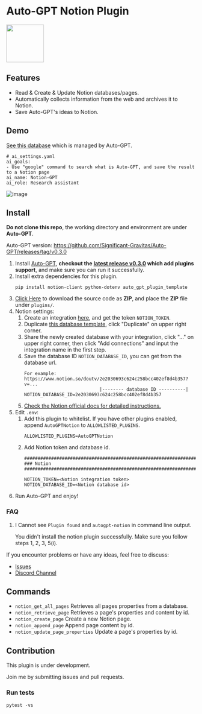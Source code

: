 # Auto-GPT Notion Plugin
<img src="https://user-images.githubusercontent.com/20609724/236097216-c6516099-5823-49d3-9941-fa0193c81acd.png" style="width: 100px"/>

## Features

- Read & Create & Update Notion databases/pages.
- Automatically collects information from the web and archives it to Notion.
- Save Auto-GPT's ideas to Notion.

## Demo
[See this database](https://doutv.notion.site/doutv/e3187aaa1aed42c39f0f372fdf84655e?v=b892e5b7d13f49ec8ff200916e79cf5b) which is managed by Auto-GPT.

```
# ai_settings.yaml
ai_goals:
- Use "google" command to search what is Auto-GPT, and save the result to a Notion page
ai_name: Notion-GPT
ai_role: Research assistant
```

![image](https://user-images.githubusercontent.com/20609724/234296458-f303140f-bf58-48d8-89e2-06f52806893d.png)

## Install
**Do not clone this repo**, the working directory and environment are under **Auto-GPT**.

Auto-GPT version: https://github.com/Significant-Gravitas/Auto-GPT/releases/tag/v0.3.0

1. Install [Auto-GPT](https://github.com/Significant-Gravitas/Auto-GPT), **checkout the [latest release v0.3.0](https://github.com/Significant-Gravitas/Auto-GPT/releases/tag/v0.3.0) which add plugins support**, and make sure you can run it successfully.
2. Install extra dependencies for this plugin.
    ```
    pip install notion-client python-dotenv auto_gpt_plugin_template
    ```
3. [Click Here](https://github.com/doutv/Auto-GPT-Notion/archive/refs/heads/master.zip) to download the source code as **ZIP**, and place the **ZIP** file under `plugins/`.
4. Notion settings:
   1. Create an integration [here](https://www.notion.so/my-integrations), and get the token `NOTION_TOKEN`.
   2. Duplicate [this database template](https://doutv.notion.site/e3187aaa1aed42c39f0f372fdf84655e?v=b892e5b7d13f49ec8ff200916e79cf5b), click "Duplicate" on upper right corner.
   3. Share the newly created database with your integration, click "..." on upper right corner, then click "Add connections" and input the integration name in the first step.
   4. Save the database ID `NOTION_DATABASE_ID`, you can get from the database url.
        ```
        For example:
        https://www.notion.so/doutv/2e2030693c624c258bcc402ef8d4b357?v=...
                                    |-------- database ID ----------|
        NOTION_DATABASE_ID=2e2030693c624c258bcc402ef8d4b357
        ```
   6. [Check the Notion official docs for detailed instructions.](https://developers.notion.com/docs/create-a-notion-integration)
5. Edit `.env`:
   1. Add this plugin to whitelist. If you have other plugins enabled, append `AutoGPTNotion` to `ALLOWLISTED_PLUGINS`.
        ```
        ALLOWLISTED_PLUGINS=AutoGPTNotion
        ```
   2. Add Notion token and database id.
        ```
        ################################################################################
        ### Notion
        ################################################################################

        NOTION_TOKEN=<Notion integration token>
        NOTION_DATABASE_ID=<Notion database id>
        ```
6. Run Auto-GPT and enjoy!

### FAQ
1. I Cannot see `Plugin found` and `autogpt-notion` in command line output.  

    You didn't install the notion plugin successfully. Make sure you follow steps 1, 2, 3, 5(i).



If you encounter problems or have any ideas, feel free to discuss:
- [Issues](https://github.com/doutv/Auto-GPT-Notion/issues)
- [Discord Channel](https://discord.com/channels/1092243196446249134/1098882305000472626)

## Commands
- `notion_get_all_pages` Retrieves all pages properties from a database.
- `notion_retrieve_page` Retrieves a page's properties and content by id.
- `notion_create_page` Create a new Notion page.
- `notion_append_page` Append page content by id.
- `notion_update_page_properties` Update a page's properties by id.

## Contribution
This plugin is under development. 

Join me by submitting issues and pull requests.

### Run tests
`pytest -vs`
